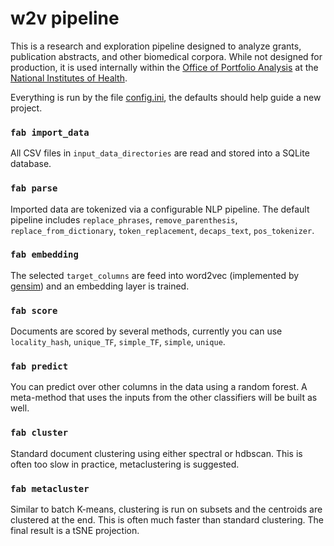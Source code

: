 # w2v pipeline

This is a research and exploration pipeline designed to analyze grants, publication abstracts, and other biomedical corpora.
While not designed for production, it is used internally within the [Office of Portfolio Analysis](https://dpcpsi.nih.gov/opa/aboutus) at the [National Institutes of Health](https://www.nih.gov/).

Everything is run by the file [config.ini](config.ini), the defaults should help guide a new project.

### `fab import_data`

All CSV files in `input_data_directories` are read and stored into a SQLite database.

### `fab parse`

Imported data are tokenized via a configurable NLP pipeline. The default pipeline includes `replace_phrases`, `remove_parenthesis`, `replace_from_dictionary`, `token_replacement`, `decaps_text`, `pos_tokenizer`.


### `fab embedding`

The selected `target_columns` are feed into word2vec (implemented by [gensim](https://github.com/RaRe-Technologies/gensim)) and an embedding layer is trained.

### `fab score`

Documents are scored by several methods, currently you can use `locality_hash`, `unique_TF`, `simple_TF`, `simple`, `unique`.

### `fab predict`
    
You can predict over other columns in the data using a random forest. A meta-method that uses the inputs from the other classifiers will be built as well.

### `fab cluster`

Standard document clustering using either spectral or hdbscan. This is often too slow in practice, metaclustering is suggested.
    
### `fab metacluster`

Similar to batch K-means, clustering is run on subsets and the centroids are clustered at the end. This is often much faster than standard clustering. The final result is a tSNE projection.